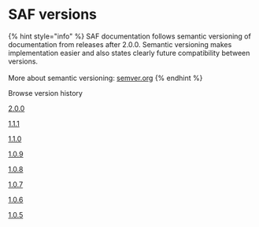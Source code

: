 # SAF versions

{% hint style="info" %}
SAF documentation follows semantic versioning of documentation from releases after 2.0.0. Semantic versioning makes implementation easier and also states clearly future compatibility between versions.\
\
More about semantic versioning: [semver.org](https://semver.org)
{% endhint %}

Browse version history

[2.0.0](https://www.saf.guide/v/2.0.0/)

[1.1.1](https://old.saf.guide/v1.1.1)

[1.1.0](https://old.saf.guide/v1.1.0)

[1.0.9](https://old.saf.guide/v1.0.9)

[1.0.8](https://old.saf.guide/v1.0.8)

[1.0.7](https://old.saf.guide/v1.0.7)

[1.0.6](https://old.saf.guide/v1.0.6)

[1.0.5](https://old.saf.guide/v1.0.5)
